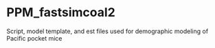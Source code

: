 # PPM_fastsimcoal2
Script, model template, and est files used for demographic modeling of Pacific pocket mice 
